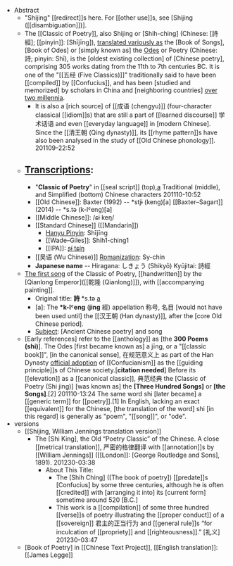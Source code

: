 - Abstract
    - "Shijing" [[redirect]]s here. For [[other use]]s, see [Shijing ([[disambiguation]])].
    - The [[Classic of Poetry]], also Shijing or [Shih-ching] (Chinese: [詩經]; [[pinyin]]: [Shījīng]), [translated variously as]([[translated]]) the [Book of Songs], [Book of Odes] or [simply known as] the [Odes]([[ode]]) or Poetry (Chinese: 詩; pinyin: Shī), is the [oldest existing collection] of [Chinese poetry], comprising 305 works dating from the 11th to 7th centuries BC. It is one of the "[[五经 (Five Classics)]]" traditionally said to have been [[compiled]] by [[Confucius]], and has been [studied and memorized] by scholars in China and [neighboring countries] [over two millennia]([[millennia]]). 
        - It is also a [rich source] of [[成语 (chengyu)]] (four-character classical [[idiom]]s) that are still a part of [[learned discourse]] 学术话语 and even [[everyday language]] in [modern Chinese]. Since the [[清王朝 (Qing dynasty)]], its [[rhyme pattern]]s have also been analysed in the study of [[Old Chinese phonology]].
201109-22:52
    - ## [Transcriptions]([[transcription]]): 
        - "__Classic of Poetry__" in [[seal script]] (top),[a](https://en.wikipedia.org/wiki/Classic_of_Poetry#cite_note-appellation-1) Traditional (middle), and Simplified (bottom) Chinese characters
201110-10:52 
        - [[Old Chinese]]: Baxter (1992) -- *stjɨ (keng)[a]
[[Baxter–Sagart]] (2014) -- *s.tə (k-lˤeng)[a]
        - [[Middle Chinese]]: /ɕɨ keŋ/
        - [[Standard Chinese]] ([[Mandarin]])
            - [Hanyu Pinyin]([[pinyin]]): Shījīng
            - [[Wade–Giles]]: Shih1-ching1
            - [[IPA]]: [ʂɨ́ tɕíŋ](https://en.wikipedia.org/wiki/Help:IPA/Mandarin)
        - [[吴语 (Wu Chinese)]] [Romanization]([[romanization]]): Sy-chin
        - **Japanese name** -- Hiragana: しきょう (Shikyō)
Kyūjitai: 詩經
    - [The first song](https://en.wikipedia.org/wiki/File:Shi_Jing.jpg) of the Classic of Poetry, [[handwritten]] by the [Qianlong Emperor]([[乾隆 (Qianlong)]]), with [[accompanying painting]].
        - Original title: __詩__ *s.tə [a](https://en.wikipedia.org/wiki/Classic_of_Poetry#cite_note-appellation-1)
        - [a]: The __*k-lˤeng__ (__jing__ 經) appellation 称号, 名目 [would not have been used until] the [[汉王朝 (Han dynasty)]], after the [core Old Chinese period].
        - [Subject]([[subject]]): [Ancient Chinese poetry] and song
    - [Early references] refer to the [[anthology]] as [the __300 Poems (shi)__]. The Odes [first became known as] a jīng, or a "[[classic book]]", [in the canonical sense], 在规范意义上 as part of the Han Dynasty [official adoption]([[adoption]]) of [[Confucianism]] as the [[guiding principle]]s of Chinese society.[__citation needed__] Before its [[elevation]] as a [[canonical classic]], 典范经典 the [Classic of Poetry (Shi jing)] [was known as] the __[Three Hundred Songs]__ or __[the Songs]__.[2]
201110-13:24 
        The same word shi [later became] a [[generic term]] for [[poetry]].[1] In English, lacking an exact [[equivalent]] for the Chinese, [the translation of the word] shi [in this regard] is generally as "poem", "[[song]]", or "ode". 
- versions
    - [[Shijing, William Jennings translation version]]
        - The [Shi King], the Old “Poetry Classic” of the Chinese. A close [[metrical translation]], 严密的格律翻译 with [[annotation]]s by [[William Jennings]] ([[London]]: [George Routledge and Sons], 1891).
201230-03:38
            - About This Title:
                - The [Shih Ching] ([The book of poetry]) [[predate]]s [Confucius] by some three centuries, although he is often [[credited]] with [arranging it into] its [current form] sometime around 520 [B.C.] 
                - This work is a [[compilation]] of some three hundred [[verse]]s of poetry illustrating the [[proper conduct]] of a [[sovereign]] 君主的正当行为 and [[general rule]]s “for inculcation of [[propriety]] and [[righteousness]].” [礼义]
201230-03:47
    - [Book of Poetry] in [[Chinese Text Project]], [[English translation]]: [[James Legge]]

